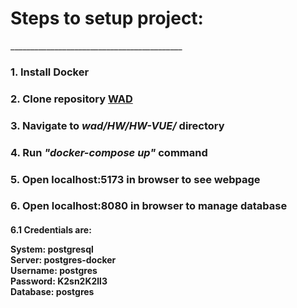 <h1>Steps to setup project:</h1>
___________________________________________

<h3>1. Install Docker</h3>
<h3>2. Clone repository <a href="https://github.com/villemsusi/wad.git">WAD</a></h3>
<h3>3. Navigate to <i>wad/HW/HW-VUE/</i> directory</h3>
<h3>4. Run <i>"docker-compose up"</i> command
<h3>5. Open localhost:5173 in browser to see webpage</h3>
<h3>6. Open localhost:8080 in browser to manage database</h3>
<h4>6.1 Credentials are:<br>

System: postgresql<br>
Server: postgres-docker<br>
Username: postgres<br>
Password: K2sn2K2ll3<br>
Database: postgres
</h4>